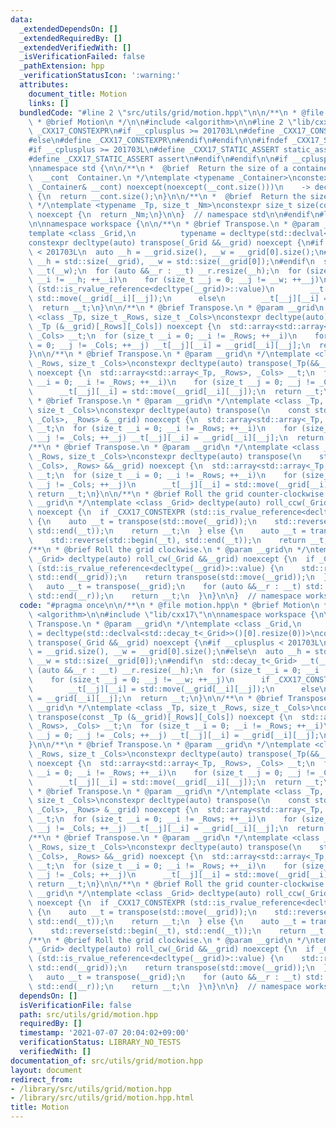 ```yaml
---
data:
  _extendedDependsOn: []
  _extendedRequiredBy: []
  _extendedVerifiedWith: []
  _isVerificationFailed: false
  _pathExtension: hpp
  _verificationStatusIcon: ':warning:'
  attributes:
    document_title: Motion
    links: []
  bundledCode: "#line 2 \"src/utils/grid/motion.hpp\"\n\n/**\n * @file motion.hpp\n\
    \ * @brief Motion\n */\n\n#include <algorithm>\n\n#line 2 \"lib/cxx17\"\n\n#ifndef\
    \ _CXX17_CONSTEXPR\n#if __cplusplus >= 201703L\n#define _CXX17_CONSTEXPR constexpr\n\
    #else\n#define _CXX17_CONSTEXPR\n#endif\n#endif\n\n#ifndef _CXX17_STATIC_ASSERT\n\
    #if __cplusplus >= 201703L\n#define _CXX17_STATIC_ASSERT static_assert\n#else\n\
    #define _CXX17_STATIC_ASSERT assert\n#endif\n#endif\n\n#if __cplusplus < 201703L\n\
    \nnamespace std {\n\n/**\n *  @brief  Return the size of a container.\n *  @param\
    \  __cont  Container.\n */\ntemplate <typename _Container>\nconstexpr auto size(const\
    \ _Container& __cont) noexcept(noexcept(__cont.size()))\n    -> decltype(__cont.size())\
    \ {\n  return __cont.size();\n}\n\n/**\n *  @brief  Return the size of an array.\n\
    \ */\ntemplate <typename _Tp, size_t _Nm>\nconstexpr size_t size(const _Tp (&)[_Nm])\
    \ noexcept {\n  return _Nm;\n}\n\n}  // namespace std\n\n#endif\n#line 11 \"src/utils/grid/motion.hpp\"\
    \n\nnamespace workspace {\n\n/**\n * @brief Transpose.\n * @param __grid\n */\n\
    template <class _Grid,\n          typename = decltype(std::declval<std::decay_t<_Grid>>()[0].resize(0))>\n\
    constexpr decltype(auto) transpose(_Grid &&__grid) noexcept {\n#if __cplusplus\
    \ < 201703L\n  auto __h = __grid.size(), __w = __grid[0].size();\n#else\n  auto\
    \ __h = std::size(__grid), __w = std::size(__grid[0]);\n#endif\n  std::decay_t<_Grid>\
    \ __t(__w);\n  for (auto &&__r : __t) __r.resize(__h);\n  for (size_t __i = 0;\
    \ __i != __h; ++__i)\n    for (size_t __j = 0; __j != __w; ++__j)\n      if _CXX17_CONSTEXPR\
    \ (std::is_rvalue_reference<decltype(__grid)>::value)\n        __t[__j][__i] =\
    \ std::move(__grid[__i][__j]);\n      else\n        __t[__j][__i] = __grid[__i][__j];\n\
    \  return __t;\n}\n\n/**\n * @brief Transpose.\n * @param __grid\n */\ntemplate\
    \ <class _Tp, size_t _Rows, size_t _Cols>\nconstexpr decltype(auto) transpose(const\
    \ _Tp (&__grid)[_Rows][_Cols]) noexcept {\n  std::array<std::array<_Tp, _Rows>,\
    \ _Cols> __t;\n  for (size_t __i = 0; __i != _Rows; ++__i)\n    for (size_t __j\
    \ = 0; __j != _Cols; ++__j) __t[__j][__i] = __grid[__i][__j];\n  return __t;\n\
    }\n\n/**\n * @brief Transpose.\n * @param __grid\n */\ntemplate <class _Tp, size_t\
    \ _Rows, size_t _Cols>\nconstexpr decltype(auto) transpose(_Tp(&&__grid)[_Rows][_Cols])\
    \ noexcept {\n  std::array<std::array<_Tp, _Rows>, _Cols> __t;\n  for (size_t\
    \ __i = 0; __i != _Rows; ++__i)\n    for (size_t __j = 0; __j != _Cols; ++__j)\n\
    \      __t[__j][__i] = std::move(__grid[__i][__j]);\n  return __t;\n}\n\n/**\n\
    \ * @brief Transpose.\n * @param __grid\n */\ntemplate <class _Tp, size_t _Rows,\
    \ size_t _Cols>\nconstexpr decltype(auto) transpose(\n    const std::array<std::array<_Tp,\
    \ _Cols>, _Rows> &__grid) noexcept {\n  std::array<std::array<_Tp, _Rows>, _Cols>\
    \ __t;\n  for (size_t __i = 0; __i != _Rows; ++__i)\n    for (size_t __j = 0;\
    \ __j != _Cols; ++__j) __t[__j][__i] = __grid[__i][__j];\n  return __t;\n}\n\n\
    /**\n * @brief Transpose.\n * @param __grid\n */\ntemplate <class _Tp, size_t\
    \ _Rows, size_t _Cols>\nconstexpr decltype(auto) transpose(\n    std::array<std::array<_Tp,\
    \ _Cols>, _Rows> &&__grid) noexcept {\n  std::array<std::array<_Tp, _Rows>, _Cols>\
    \ __t;\n  for (size_t __i = 0; __i != _Rows; ++__i)\n    for (size_t __j = 0;\
    \ __j != _Cols; ++__j)\n      __t[__j][__i] = std::move(__grid[__i][__j]);\n \
    \ return __t;\n}\n\n/**\n * @brief Roll the grid counter-clockwise.\n * @param\
    \ __grid\n */\ntemplate <class _Grid> decltype(auto) roll_ccw(_Grid &&__grid)\
    \ noexcept {\n  if _CXX17_CONSTEXPR (std::is_rvalue_reference<decltype(__grid)>::value)\
    \ {\n    auto __t = transpose(std::move(__grid));\n    std::reverse(std::begin(__t),\
    \ std::end(__t));\n    return __t;\n  } else {\n    auto __t = transpose(__grid);\n\
    \    std::reverse(std::begin(__t), std::end(__t));\n    return __t;\n  }\n}\n\n\
    /**\n * @brief Roll the grid clockwise.\n * @param __grid\n */\ntemplate <class\
    \ _Grid> decltype(auto) roll_cw(_Grid &&__grid) noexcept {\n  if _CXX17_CONSTEXPR\
    \ (std::is_rvalue_reference<decltype(__grid)>::value) {\n    std::reverse(std::begin(__grid),\
    \ std::end(__grid));\n    return transpose(std::move(__grid));\n  } else {\n \
    \   auto __t = transpose(__grid);\n    for (auto &&__r : __t) std::reverse(std::begin(__r),\
    \ std::end(__r));\n    return __t;\n  }\n}\n\n}  // namespace workspace\n"
  code: "#pragma once\n\n/**\n * @file motion.hpp\n * @brief Motion\n */\n\n#include\
    \ <algorithm>\n\n#include \"lib/cxx17\"\n\nnamespace workspace {\n\n/**\n * @brief\
    \ Transpose.\n * @param __grid\n */\ntemplate <class _Grid,\n          typename\
    \ = decltype(std::declval<std::decay_t<_Grid>>()[0].resize(0))>\nconstexpr decltype(auto)\
    \ transpose(_Grid &&__grid) noexcept {\n#if __cplusplus < 201703L\n  auto __h\
    \ = __grid.size(), __w = __grid[0].size();\n#else\n  auto __h = std::size(__grid),\
    \ __w = std::size(__grid[0]);\n#endif\n  std::decay_t<_Grid> __t(__w);\n  for\
    \ (auto &&__r : __t) __r.resize(__h);\n  for (size_t __i = 0; __i != __h; ++__i)\n\
    \    for (size_t __j = 0; __j != __w; ++__j)\n      if _CXX17_CONSTEXPR (std::is_rvalue_reference<decltype(__grid)>::value)\n\
    \        __t[__j][__i] = std::move(__grid[__i][__j]);\n      else\n        __t[__j][__i]\
    \ = __grid[__i][__j];\n  return __t;\n}\n\n/**\n * @brief Transpose.\n * @param\
    \ __grid\n */\ntemplate <class _Tp, size_t _Rows, size_t _Cols>\nconstexpr decltype(auto)\
    \ transpose(const _Tp (&__grid)[_Rows][_Cols]) noexcept {\n  std::array<std::array<_Tp,\
    \ _Rows>, _Cols> __t;\n  for (size_t __i = 0; __i != _Rows; ++__i)\n    for (size_t\
    \ __j = 0; __j != _Cols; ++__j) __t[__j][__i] = __grid[__i][__j];\n  return __t;\n\
    }\n\n/**\n * @brief Transpose.\n * @param __grid\n */\ntemplate <class _Tp, size_t\
    \ _Rows, size_t _Cols>\nconstexpr decltype(auto) transpose(_Tp(&&__grid)[_Rows][_Cols])\
    \ noexcept {\n  std::array<std::array<_Tp, _Rows>, _Cols> __t;\n  for (size_t\
    \ __i = 0; __i != _Rows; ++__i)\n    for (size_t __j = 0; __j != _Cols; ++__j)\n\
    \      __t[__j][__i] = std::move(__grid[__i][__j]);\n  return __t;\n}\n\n/**\n\
    \ * @brief Transpose.\n * @param __grid\n */\ntemplate <class _Tp, size_t _Rows,\
    \ size_t _Cols>\nconstexpr decltype(auto) transpose(\n    const std::array<std::array<_Tp,\
    \ _Cols>, _Rows> &__grid) noexcept {\n  std::array<std::array<_Tp, _Rows>, _Cols>\
    \ __t;\n  for (size_t __i = 0; __i != _Rows; ++__i)\n    for (size_t __j = 0;\
    \ __j != _Cols; ++__j) __t[__j][__i] = __grid[__i][__j];\n  return __t;\n}\n\n\
    /**\n * @brief Transpose.\n * @param __grid\n */\ntemplate <class _Tp, size_t\
    \ _Rows, size_t _Cols>\nconstexpr decltype(auto) transpose(\n    std::array<std::array<_Tp,\
    \ _Cols>, _Rows> &&__grid) noexcept {\n  std::array<std::array<_Tp, _Rows>, _Cols>\
    \ __t;\n  for (size_t __i = 0; __i != _Rows; ++__i)\n    for (size_t __j = 0;\
    \ __j != _Cols; ++__j)\n      __t[__j][__i] = std::move(__grid[__i][__j]);\n \
    \ return __t;\n}\n\n/**\n * @brief Roll the grid counter-clockwise.\n * @param\
    \ __grid\n */\ntemplate <class _Grid> decltype(auto) roll_ccw(_Grid &&__grid)\
    \ noexcept {\n  if _CXX17_CONSTEXPR (std::is_rvalue_reference<decltype(__grid)>::value)\
    \ {\n    auto __t = transpose(std::move(__grid));\n    std::reverse(std::begin(__t),\
    \ std::end(__t));\n    return __t;\n  } else {\n    auto __t = transpose(__grid);\n\
    \    std::reverse(std::begin(__t), std::end(__t));\n    return __t;\n  }\n}\n\n\
    /**\n * @brief Roll the grid clockwise.\n * @param __grid\n */\ntemplate <class\
    \ _Grid> decltype(auto) roll_cw(_Grid &&__grid) noexcept {\n  if _CXX17_CONSTEXPR\
    \ (std::is_rvalue_reference<decltype(__grid)>::value) {\n    std::reverse(std::begin(__grid),\
    \ std::end(__grid));\n    return transpose(std::move(__grid));\n  } else {\n \
    \   auto __t = transpose(__grid);\n    for (auto &&__r : __t) std::reverse(std::begin(__r),\
    \ std::end(__r));\n    return __t;\n  }\n}\n\n}  // namespace workspace\n"
  dependsOn: []
  isVerificationFile: false
  path: src/utils/grid/motion.hpp
  requiredBy: []
  timestamp: '2021-07-07 20:04:02+09:00'
  verificationStatus: LIBRARY_NO_TESTS
  verifiedWith: []
documentation_of: src/utils/grid/motion.hpp
layout: document
redirect_from:
- /library/src/utils/grid/motion.hpp
- /library/src/utils/grid/motion.hpp.html
title: Motion
---
```

